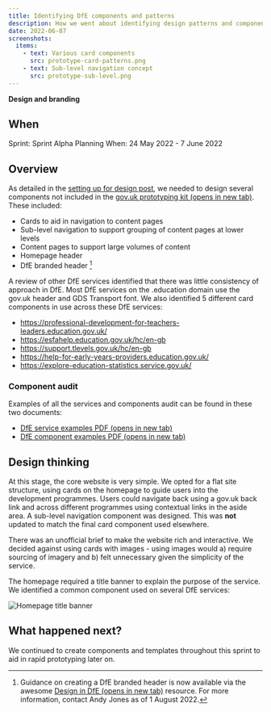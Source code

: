```yaml
---
title: Identifying DfE components and patterns
description: How we went about identifying design patterns and components
date: 2022-06-07
screenshots:
  items:
    - text: Various card components
      src: prototype-card-patterns.png
    - text: Sub-level navigation concept
      src: prototype-sub-level.png
---
```


<strong class="govuk-tag govuk-tag--yellow">Design and branding</strong>

## When
Sprint: Sprint Alpha Planning
When: 24 May 2022 - 7 June 2022

## Overview
As detailed in the [setting up for design post](/alpha-phase/setting-up-for-design/), we needed to design several components not included in the <a href="https://design-system.service.gov.uk/" target="_blank">gov.uk prototyping kit (opens in new tab)</a>. These included:

- Cards to aid in navigation to content pages
- Sub-level navigation to support grouping of content pages at lower levels
- Content pages to support large volumes of content
- Homepage header
- DfE branded header [^1]

A review of other DfE services identified that there was little consistency of approach in DfE. Most DfE services on the .education domain use the gov.uk header and GDS Transport font. We also identified 5 different card components in use across these DfE services:

- <a href="https://professional-development-for-teachers-leaders.education.gov.uk" target="_blank">https://professional-development-for-teachers-leaders.education.gov.uk/</a>
- <a href="https://esfahelp.education.gov.uk/hc/en-gb" target="_blank">https://esfahelp.education.gov.uk/hc/en-gb</a>
- <a href="https://support.tlevels.gov.uk/hc/en-gb" target="_blank">https://support.tlevels.gov.uk/hc/en-gb</a>
- <a href="https://help-for-early-years-providers.education.gov.uk/" target="_blank">https://help-for-early-years-providers.education.gov.uk/</a>
- <a href="https://explore-education-statistics.service.gov.uk/" target="_blank">https://explore-education-statistics.service.gov.uk/</a>

### Component audit

Examples of all the services and components audit can be found in these two documents:

  - <a href="/documents/design-board-1.pdf" target="_blank">DfE service examples PDF (opens in new tab)</a>
  - <a href="/documents/design-board-2.pdf" target="_blank">DfE component examples PDF (opens in new tab)</a>

## Design thinking
At this stage, the core website is very simple. We opted for a flat site structure, using cards on the homepage to guide users into the development programmes. Users could navigate back using a gov.uk back link and across different programmes using contextual links in the aside area. A sub-level navigation component was designed. This was **not** updated to match the final card component used elsewhere.

There was an unofficial brief to make the website rich and interactive. We decided against using cards with images - using images would a) require sourcing of imagery and b) felt unnecessary given the simplicity of the service.

The homepage required a title banner to explain the purpose of the service. We identified a common component used on several DfE services:

![Homepage title banner](prototype-homepage-header-example.png "Homepage title banner")

[^1]: Guidance on creating a DfE branded header is now available via the awesome <a href="https://design.education.gov.uk/" target="_blank">Design in DfE (opens in new tab)</a> resource. For more information, contact Andy Jones as of 1 August 2022.

## What happened next?
We continued to create components and templates throughout this sprint to aid in rapid prototyping later on.
